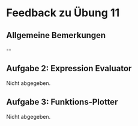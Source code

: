Feedback zu Übung 11
====================

Allgemeine Bemerkungen
----------------------

--

Aufgabe 2: Expression Evaluator
------------------------------

Nicht abgegeben.

Aufgabe 3: Funktions-Plotter
----------------------------

Nicht abgegeben.
